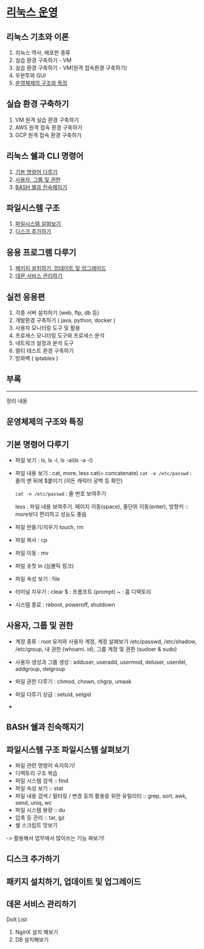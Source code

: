 # [리눅스 운영](https://github.com/accidentlywoo/TIL/tree/main/Linux-basic/Linux-operation)
## 리눅스 기초와 이론
  1. 리눅스 역사, 배포판 종류
  2. 실습 환경 구축하기 - VM
  3. 실습 환경 구축하기 - VM(원격 접속환경 구축하기)
  4. 우분투와 GUI
  5. [운영체제의 구조와 특징](#운영체제의-구조와-특징)

## 실습 환경 구축하기
  1. VM 원격 실습 환경 구축하기
  2. AWS 원격 접속 환경 구축하기
  3. GCP 원격 접속 환경 구축하기

## 리눅스 쉘과 CLI 명령어
  1. [기본 명령어 다루기](#기본-명령어-다루기)
  2. [사용자, 그룹 및 권한](#사용자-그룹-및-권한)
  3. [BASH 쉘과 친숙해지기](#bash-쉘과-친숙해지기)

## 파일시스템 구조
  1. [파일시스템 살펴보기](#파일시스템-구조-파일시스템-살펴보기)
  2. [디스크 추가하기](#디스크-추가하기)

## 응용 프로그램 다루기
  1. [패키지 설치하기, 업데이트 및 업그레이드](#패키지-설치하기-업데이트-및-업그레이드)
  2. [데몬 서비스 관리하기](#데몬-서비스-관리하기)

## 실전 응용편
  1. 각종 서버 설치하기 (web, ftp, db 등)
  2. 개발환경 구축하기 ( java, python, docker )
  3. 사용자 모니터링 도구 및 활용
  4. 프로세스 모니터링 도구와 프로세스 분석
  5. 네트워크 설정과 분석 도구
  6. 멀티 테스트 환경 구축하기
  7. 방화벽 ( iptables )
   
## 부록

---

정리 내용

##  운영체제의 구조와 특징

## 기본 명령어 다루기
- 파일 보기 : ls, ls -l, ls -al(ls -a -l)
- 파일 내용 보기 : cat, more, less
  cat(= concatenate)
  ```cat -e /etc/passwd``` : 줄의 맨 뒤에 $붙이기 (히든 캐릭터 공백 등 확인)

  ```cat -n /etc/passwd``` : 줄 번호 보여주기

  less : 파일 내용 보여주기. 페이지 이동(space), 줄단위 이동(enter), 방향키 :: more보다 편리하고 성능도 좋음

- 파일 만들기/지우기 touch, rm
- 파일 복사 : cp
- 파일 이동 : mv
- 파일 숏컷 In (심볼릭 링크)
- 파일 속성 보기 : file
- 터미널 지우기 : clear
  $ : 프롬프트 (prompt)
  ~ : 홈 디렉토리
- 시스템 종료 : reboot, poweroff, shutdown

## 사용자, 그룹 및 권한
- 계정 종류 : root 유저와 사용자 계정,
            계정 살펴보기 /etc/passwd, /etc/shadow, /etc/group, 
            내 권한 (whoami. id),
            그룹 계정 및 권한 (sudoer & sudo)
- 사용자 생성과 그룹 생성 : adduser, useradd, usermod, deluser, userdel, addgroup, delgroup
- 파일 권한 다루기 : chmod, chown, chgrp, umask
- 파일 다루기 상급 : setuid, setgid

- 


## BASH 쉘과 친숙해지기

## 파일시스템 구조 파일시스템 살펴보기
- 파일 관련 명령어 숙지하기!
- 디렉토리 구조 복습
- 파일 시스템 검색 :: find
- 파일 속성 보기 :: stat
- 파일 내용 검색 / 필터링 / 변경 등의 활용을 위한 유틸리티 :: grep, sort, awk, send, uniq, wc
- 파일 시스템 용량 :: du
- 압축 등 관리 :: tar, gz
- 쉘 스크립트 맛보기

 -> 활용해서 업무에서 많이쓰는 기능 짜보기!

 ## 디스크 추가하기

 ## 패키지 설치하기, 업데이트 및 업그레이드

 ## 데몬 서비스 관리하기
 DoIt List
 1. NginX 설치 해보기
 2. DB 설치해보기